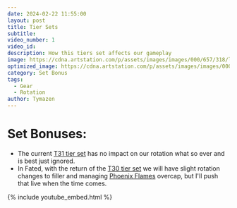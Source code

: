 ```yaml
---
date: 2024-02-22 11:55:00
layout: post
title: Tier Sets
subtitle:
video_number: 1
video_id:
description: How this tiers set affects our gameplay
image: https://cdna.artstation.com/p/assets/images/images/000/657/318/large/dmitriy-barbashin-firemage-armor.jpg?1443932354
optimized_image: https://cdna.artstation.com/p/assets/images/images/000/657/318/large/dmitriy-barbashin-firemage-armor.jpg?1443932354
category: Set Bonus
tags:
  - Gear
  - Rotation
author: Tymazen
---
```

# Set Bonuses:
- The current [T31 tier set](https://www.wowhead.com/item-set=1562/wayward-chronomancers-clockwork) has no impact on our rotation what so ever and is best just ignored.
- In Fated, with the return of the [T30 tier set](https://www.wowhead.com/item-set=1545/underlight-conjurers-brilliance) we will have slight rotation changes to filler and managing [Phoenix Flames](https://www.wowhead.com/spell=194466/phoenixs-flames) overcap, but I'll push that live when the time comes.

{% include youtube_embed.html %}
